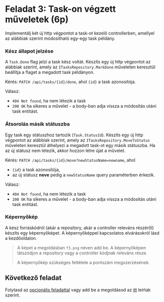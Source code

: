# Feladat 3: Task-on végzett műveletek (6p)

Implementálj két új http végpontot a task-ot kezelő controllerben, amellyel az alábbiak szerint módosítható egy-egy task példány.

### Kész állapot jelzése

A `Task.Done` flag jelzi a task kész voltát. Készíts egy új http végpontot az alábbiak szerint, amely az `ITasksRepository.MarkDone` műveleten keresztül beállítja a flaget a megadott task példányon.

Kérés: `PATCH /api/tasks/{id}/done`, ahol `{id}` a task azonosítója.

Válasz:

- `404 Not found`, ha nem létezik a task
- `200 OK` ha sikeres a művelet - a body-ban adja vissza a módosítás utáni task entitást.

### Átsorolás másik státuszba

Egy task egy státuszhoz tartozik (`Task.StatusId`). Készíts egy új http végpontot az alábbiak szerint, amely az `ITasksRepository.MoveToStatus` műveleten keresztül áthelyezi a megadott task-ot egy másik státuszba. Ha az új státusz nem létezik, akkor hozzon létre újat a művelet.

Kérés: `PATCH /api/tasks/{id}/move?newStatusName=newname`, ahol

- `{id}` a task azonosítója,
- az új státusz **neve** pedig a `newStatusName` query paraméterben érkezik.

Válasz:

- `404 Not found`, ha nem létezik a task
- `200 OK` ha sikeres a művelet - a body-ban adja vissza a módosítás utáni task entitást.

### Képernyőkép

A kész forráskódról (akár a repository, akár a controller releváns részéről) készíts egy képernyőképet. A képernyőképpel kapcsolatos elvárásokról lásd a kezdőoldalon.

> A képet a megoldásban `f3.png` néven add be. A képernyőképen látszódjon a repository vagy a controller kódjnak releváns része.
>
> A képernyőkép szükséges feltétele a pontszám megszerzésének.

## Következő feladat

Folytasd az [opcionális feladattal](Feladat-4.md) vagy add be a megoldásod az [itt](README.md) leírtak szerint.
